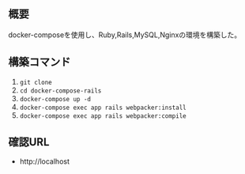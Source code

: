 ## 概要
docker-composeを使用し、Ruby,Rails,MySQL,Nginxの環境を構築した。

## 構築コマンド
1. `git clone `
2. `cd docker-compose-rails`
3. `docker-compose up -d`
4. `docker-compose exec app rails webpacker:install`
5. `docker-compose exec app rails webpacker:compile`

## 確認URL
- http://localhost
